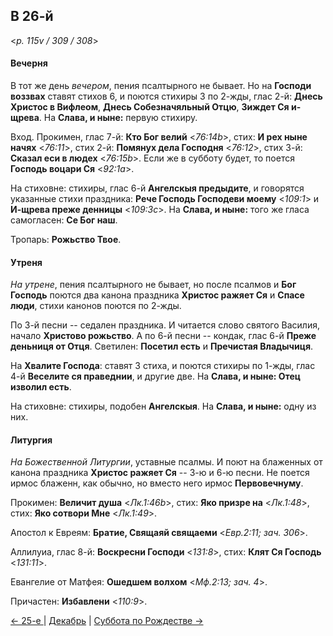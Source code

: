 
## В 26-й  

<*p. 115v / 309 / 308*>

#### Вечерня

В тот же день *вечером*, пения псалтырного не бывает. Но на **Господи воззвах** ставят стихов 6, и
поются стихиры 3 по 2-жды, глас 2-й: **Днесь Христос в Вифлеом**, **Днесь Собезначяльный Отцю**, 
**Зиждет Ся и-щрева**. На **Слава, и ныне:** первую стихиру. 

Вход. Прокимен, глас 7-й: **Кто Бог велий** <*76:14b*>, стих: **И рех ныне начях** <*76:11*>, 
стих 2-й: **Помянух дела Господня** <*76:12*>, стих 3-й: **Сказал еси в людех** <*76:15b*>. 
Если же в субботу будет, то поется **Господь воцари Ся** <*92:1a*>. 

На стиховне: стихиры, глас 6-й **Ангелскыя предыдите**, и говорятся указанные стихи праздника: 
**Рече Господь Господеви моему** <*109:1*> и **И-щрева преже денницы** <*109:3c*>. 
На **Слава, и ныне:** того же гласа самогласен: **Се Бог наш**. 

Тропарь: **Рожьство Твое**. 

#### Утреня

*На утрене*, пения псалтырного не бывает, но после псалмов и **Бог Господь** поются два канона 
праздника **Христос ражяет Ся** и **Спасе люди**, стихи канонов поются по 2-жды. 

По 3-й песни -- седален праздника. И читается слово святого Василия, начало **Христово рожьство**. 
А по 6-й песни -- кондак, глас 6-й **Преже деньниця от Отця**. 
Светилен: **Посетил есть** и **Пречистая Владычиця**. 

На **Хвалите Господа**: ставят 3 стиха, и поются стихиры по 1-жды, глас 4-й **Веселите ся праведнии**, 
и другие две. На **Слава, и ныне: Отец изволил есть**. 

На стиховне: стихиры, подобен **Ангелскыя**. На **Слава, и ныне:** одну из них. 

#### Литургия

*На Божественной Литургии*, уставные псалмы. И поют на блаженных от канона праздника **Христос ражяет Ся** -- 
3-ю и 6-ю песни. Не поется ирмос блаженн, как обычно, но вместо него ирмос **Первовечнуму**. 

Прокимен: **Величит душа** <*Лк.1:46b*>, стих: **Яко призре на** <*Лк.1:48*>, 
стих: **Яко сотвори Мне** <*Лк.1:49*>. 

Апостол к Евреям: **Братие, Свящаяй свящаеми** <*Евр.2:11; зач. 306*>. 

Аллилуиа, глас 8-й: **Воскресни Господи** <*131:8*>, стих: **Клят Ся Господь** <*131:11*>. 

Евангелие от Матфея: **Ошедшем волхом** <*Мф.2:13; зач. 4*>. 

Причастен: **Избавлени** <*110:9*>. 

[← 25-е ](12_25_AST.ru.md) | [Декабрь](README.md#26-й) | [Суббота по Рождестве →](12_26_X_AST_saturday.ru.md)
